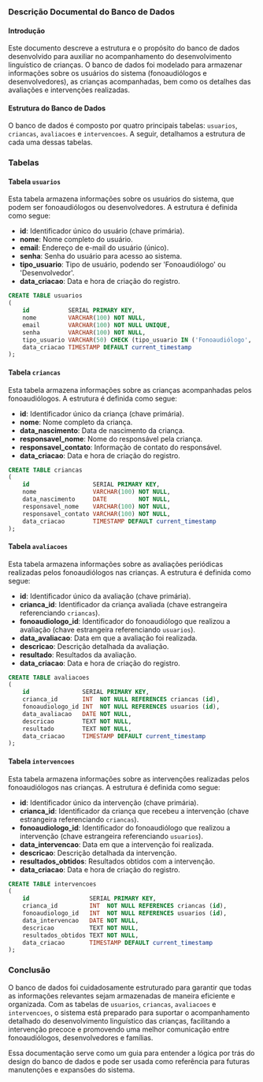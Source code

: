 ### Descrição Documental do Banco de Dados

#### Introdução

Este documento descreve a estrutura e o propósito do banco de dados desenvolvido para auxiliar no acompanhamento do desenvolvimento linguístico de crianças. O banco de dados foi modelado para armazenar informações sobre os usuários do sistema (fonoaudiólogos e desenvolvedores), as crianças acompanhadas, bem como os detalhes das avaliações e intervenções realizadas.

#### Estrutura do Banco de Dados

O banco de dados é composto por quatro principais tabelas: `usuarios`, `criancas`, `avaliacoes` e `intervencoes`. A seguir, detalhamos a estrutura de cada uma dessas tabelas.

### Tabelas

#### Tabela `usuarios`

Esta tabela armazena informações sobre os usuários do sistema, que podem ser fonoaudiólogos ou desenvolvedores. A estrutura é definida como segue:

- **id**: Identificador único do usuário (chave primária).
- **nome**: Nome completo do usuário.
- **email**: Endereço de e-mail do usuário (único).
- **senha**: Senha do usuário para acesso ao sistema.
- **tipo_usuario**: Tipo de usuário, podendo ser 'Fonoaudiólogo' ou 'Desenvolvedor'.
- **data_criacao**: Data e hora de criação do registro.

```sql
CREATE TABLE usuarios
(
    id           SERIAL PRIMARY KEY,
    nome         VARCHAR(100) NOT NULL,
    email        VARCHAR(100) NOT NULL UNIQUE,
    senha        VARCHAR(100) NOT NULL,
    tipo_usuario VARCHAR(50) CHECK (tipo_usuario IN ('Fonoaudiólogo', 'Desenvolvedor')),
    data_criacao TIMESTAMP DEFAULT current_timestamp
);
```

#### Tabela `criancas`

Esta tabela armazena informações sobre as crianças acompanhadas pelos fonoaudiólogos. A estrutura é definida como segue:

- **id**: Identificador único da criança (chave primária).
- **nome**: Nome completo da criança.
- **data_nascimento**: Data de nascimento da criança.
- **responsavel_nome**: Nome do responsável pela criança.
- **responsavel_contato**: Informação de contato do responsável.
- **data_criacao**: Data e hora de criação do registro.

```sql
CREATE TABLE criancas
(
    id                  SERIAL PRIMARY KEY,
    nome                VARCHAR(100) NOT NULL,
    data_nascimento     DATE         NOT NULL,
    responsavel_nome    VARCHAR(100) NOT NULL,
    responsavel_contato VARCHAR(100) NOT NULL,
    data_criacao        TIMESTAMP DEFAULT current_timestamp
);
```

#### Tabela `avaliacoes`

Esta tabela armazena informações sobre as avaliações periódicas realizadas pelos fonoaudiólogos nas crianças. A estrutura é definida como segue:

- **id**: Identificador único da avaliação (chave primária).
- **crianca_id**: Identificador da criança avaliada (chave estrangeira referenciando `criancas`).
- **fonoaudiologo_id**: Identificador do fonoaudiólogo que realizou a avaliação (chave estrangeira referenciando `usuarios`).
- **data_avaliacao**: Data em que a avaliação foi realizada.
- **descricao**: Descrição detalhada da avaliação.
- **resultado**: Resultados da avaliação.
- **data_criacao**: Data e hora de criação do registro.

```sql
CREATE TABLE avaliacoes
(
    id               SERIAL PRIMARY KEY,
    crianca_id       INT  NOT NULL REFERENCES criancas (id),
    fonoaudiologo_id INT  NOT NULL REFERENCES usuarios (id),
    data_avaliacao   DATE NOT NULL,
    descricao        TEXT NOT NULL,
    resultado        TEXT NOT NULL,
    data_criacao     TIMESTAMP DEFAULT current_timestamp
);
```

#### Tabela `intervencoes`

Esta tabela armazena informações sobre as intervenções realizadas pelos fonoaudiólogos nas crianças. A estrutura é definida como segue:

- **id**: Identificador único da intervenção (chave primária).
- **crianca_id**: Identificador da criança que recebeu a intervenção (chave estrangeira referenciando `criancas`).
- **fonoaudiologo_id**: Identificador do fonoaudiólogo que realizou a intervenção (chave estrangeira referenciando `usuarios`).
- **data_intervencao**: Data em que a intervenção foi realizada.
- **descricao**: Descrição detalhada da intervenção.
- **resultados_obtidos**: Resultados obtidos com a intervenção.
- **data_criacao**: Data e hora de criação do registro.

```sql
CREATE TABLE intervencoes
(
    id                 SERIAL PRIMARY KEY,
    crianca_id         INT  NOT NULL REFERENCES criancas (id),
    fonoaudiologo_id   INT  NOT NULL REFERENCES usuarios (id),
    data_intervencao   DATE NOT NULL,
    descricao          TEXT NOT NULL,
    resultados_obtidos TEXT NOT NULL,
    data_criacao       TIMESTAMP DEFAULT current_timestamp
);
```

### Conclusão

O banco de dados foi cuidadosamente estruturado para garantir que todas as informações relevantes sejam armazenadas de maneira eficiente e organizada. Com as tabelas de `usuarios`, `criancas`, `avaliacoes` e `intervencoes`, o sistema está preparado para suportar o acompanhamento detalhado do desenvolvimento linguístico das crianças, facilitando a intervenção precoce e promovendo uma melhor comunicação entre fonoaudiólogos, desenvolvedores e famílias.

Essa documentação serve como um guia para entender a lógica por trás do design do banco de dados e pode ser usada como referência para futuras manutenções e expansões do sistema.
